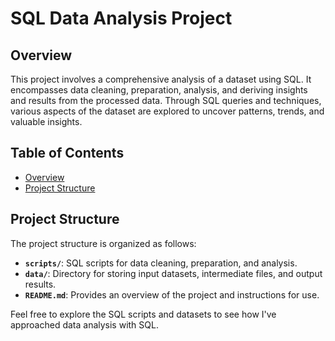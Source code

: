 # SQL Data Analysis Project

## Overview

This project involves a comprehensive analysis of a dataset using SQL. It encompasses data cleaning, preparation, analysis, and deriving insights and results from the processed data. Through SQL queries and techniques, various aspects of the dataset are explored to uncover patterns, trends, and valuable insights.

## Table of Contents

- [Overview](#overview)
- [Project Structure](#project-structure)
  
## Project Structure

The project structure is organized as follows:

- **`scripts/`**: SQL scripts for data cleaning, preparation, and analysis.
- **`data/`**: Directory for storing input datasets, intermediate files, and output results.
- **`README.md`**: Provides an overview of the project and instructions for use.



Feel free to explore the SQL scripts and datasets to see how I've approached data analysis with SQL.
